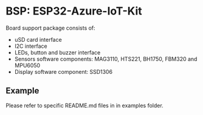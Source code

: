# BSP: ESP32-Azure-IoT-Kit
Board support package consists of:
* uSD card interface
* I2C interface
* LEDs, button and buzzer interface
* Sensors software components: MAG3110, HTS221, BH1750, FBM320 and MPU6050
* Display software component: SSD1306

## Example
Please refer to specific README.md files in in examples folder.

